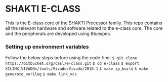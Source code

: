 # SHAKTI E-CLASS #

This is the E-class core of the SHAKTI Processor family. This repo contains all the relevant
hardware and software related to the e-class core. The core and the peripherals are developed using Bluespec.

### Setting up environment variables ###

Follow the below steps before using the code-line:
``
  $ git clone https://bitbucket.org/casl/e-class.git
``
``
  $ cd e-class
``
``
  $ export XILINX_VIVADO=/tools/Vivado/Vivado/2016.1
``
``
  $ make ip_build
``
``
  $ make generate_verilog
``
``
  $ make link_vcs
``
